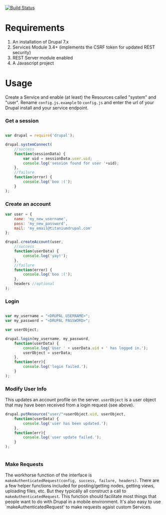 [![Build Status](https://travis-ci.org/jbeuckm/drupal.js.png)](https://travis-ci.org/jbeuckm/drupal.js)

# Requirements

1. An installation of Drupal 7.x
2. Services Module 3.4+ (implements the CSRF token for updated REST security)
3. REST Server module enabled
4. A Javascript project


# Usage

Create a Service and enable (at least) the Resources called "system" and "user". Rename `config.js.example` to `config.js` and enter the url of your Drupal install and your service endpoint.

### Get a session

```javascript

var drupal = require('drupal');

drupal.systemConnect(
	//success
	function(sessionData) {
		var uid = sessionData.user.uid;
		console.log('session found for user '+uid);
	},
	//failure
	function(error) {
		console.log('boo :(');
	}
);
```

### Create an account

```javascript 
var user = {
	name: 'my_new_username',
	pass: 'my_new_password',
	mail: 'my_email@titaniumdrupal.com'
};

drupal.createAccount(user,
	//success
	function(userData) {
		console.log('yay!');
	},
	//failure
	function(error) {
		console.log('boo :(');
	},
	headers //optional
);	
```

### Login

```javascript

var my_username = "<DRUPAL USERNAME>";
var my_password = "<DRUPAL PASSWORD>";

var userObject;

drupal.login(my_username, my_password,
	function(userData) {
		console.log('User ' + userData.uid + ' has logged in.');
		userObject = userData;
	},
	function(err){
		console.log('login failed.');
	}
);
```

### Modify User Info

This updates an account profile on the server. `userObject` is a user object that may have been received from a login request (see above).

```javascript
drupal.putResource("user/"+userObject.uid, userObject, 
	function(userData) {
		console.log('user has been updated.');
	},
	function(err){
		console.log('user update failed.');
	}
);
	
```
### Make Requests

The workhorse function of the interface is `makeAuthenticatedRequest(config, success, failure, headers)`. There are a few helper functions included for posting/getting nodes, getting views, uploading files, etc. But they typically all construct a call to `makeAuthenticatedRequest`. This function should facilitate most things that people want to do with Drupal in a mobile environment. It's also easy to use `makeAuthenticatedRequest' to make requests agaist custom Services.


